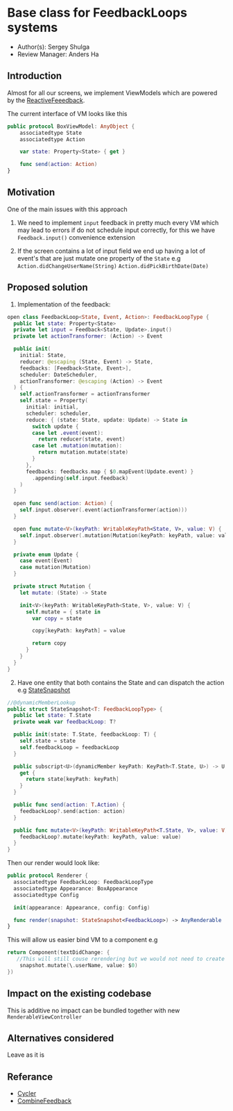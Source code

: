 # Base class for FeedbackLoops systems

* Author(s): Sergey Shulga
* Review Manager: Anders Ha

## Introduction

Almost for all our screens, we implement ViewModels which are powered by the [ReactiveFeeedback](https://github.com/Babylonpartners/ReactiveFeedback).

The current interface of VM looks like this

```swift
public protocol BoxViewModel: AnyObject {
    associatedtype State
    associatedtype Action

    var state: Property<State> { get }

    func send(action: Action)
}
```

## Motivation

One of the main issues with this approach

1. We need to implement `input` feedback in pretty much every VM which may lead to errors if do not schedule input correctly, for this we have `Feedback.input()` convenience extension

2. If the screen contains a lot of input field we end up having a lot of event's that are just mutate one property of the `State` e.g
`Action.didChangeUserName(String)` `Action.didPickBirthDate(Date)`
 
## Proposed solution
1. Implementation of the feedback:

```swift
open class FeedbackLoop<State, Event, Action>: FeedbackLoopType {
  public let state: Property<State>
  private let input = Feedback<State, Update>.input()
  private let actionTransformer: (Action) -> Event

  public init(
    initial: State,
    reducer: @escaping (State, Event) -> State,
    feedbacks: [Feedback<State, Event>],
    scheduler: DateScheduler,
    actionTransformer: @escaping (Action) -> Event
  ) {
    self.actionTransformer = actionTransformer
    self.state = Property(
      initial: initial,
      scheduler: scheduler,
      reduce: { (state: State, update: Update) -> State in
        switch update {
        case let .event(event):
          return reducer(state, event)
        case let .mutation(mutation):
          return mutation.mutate(state)
        }
      },
      feedbacks: feedbacks.map { $0.mapEvent(Update.event) }
        .appending(self.input.feedback)
    )
  }

  open func send(action: Action) {
    self.input.observer(.event(actionTransformer(action)))
  }

  open func mutate<V>(keyPath: WritableKeyPath<State, V>, value: V) {
    self.input.observer(.mutation(Mutation(keyPath: keyPath, value: value)))
  }

  private enum Update {
    case event(Event)
    case mutation(Mutation)
  }

  private struct Mutation {
    let mutate: (State) -> State

    init<V>(keyPath: WritableKeyPath<State, V>, value: V) {
      self.mutate = { state in
        var copy = state

        copy[keyPath: keyPath] = value

        return copy
      }
    }
  }
}
```

2. Have one entity that both contains the State and can dispatch the action e.g [StateSnapshot](https://github.com/andersio/Cycler/blob/master/View/BoundView.swift#L34)
```swift
//@dynamicMemberLookup
public struct StateSnapshot<T: FeedbackLoopType> {
  public let state: T.State
  private weak var feedbackLoop: T?

  public init(state: T.State, feedbackLoop: T) {
    self.state = state
    self.feedbackLoop = feedbackLoop
  }

  public subscript<U>(dynamicMember keyPath: KeyPath<T.State, U>) -> U {
    get {
      return state[keyPath: keyPath]
    }
  }

  public func send(action: T.Action) {
    feedbackLoop?.send(action: action)
  }

  public func mutate<V>(keyPath: WritableKeyPath<T.State, V>, value: V) {
    feedbackLoop?.mutate(keyPath: keyPath, value: value)
  }
}
```
Then our render would look like:

```swift
public protocol Renderer {
  associatedtype FeedbackLoop: FeedbackLoopType
  associatedtype Appearance: BoxAppearance
  associatedtype Config

  init(appearance: Appearance, config: Config)

  func render(snapshot: StateSnapshot<FeedbackLoop>) -> AnyRenderable
}
```

This will allow us easier bind VM to a component e.g

```swift
return Component(textDidChange: {
   //This will still couse rerendering but we would not need to create an Event for it
    snapshot.mutate(\.userName, value: $0)
})
```


## Impact on the existing codebase

This is additive no impact can be bundled together with new `RenderableViewController`

## Alternatives considered

Leave as it is

## Referance

- [Cycler](https://github.com/andersio/Cycler)
- [CombineFeedback](https://github.com/sergdort/CombineFeedback)


